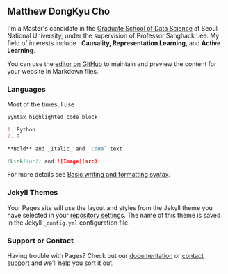 ## Matthew DongKyu Cho

I'm a Master's candidate in the [Graduate School of Data Science](https://gsds.snu.ac.kr/) at Seoul National University, under the supervision of Professor Sanghack Lee. My field of interests include : **Causality, Representation Learning**, and **Active Learning**. 

You can use the [editor on GitHub](https://github.com/umamicode/umamicode.github.io/edit/main/README.md) to maintain and preview the content for your website in Markdown files.



### Languages

Most of the times, I use 

```markdown
Syntax highlighted code block

1. Python
2. R

**Bold** and _Italic_ and `Code` text

[Link](url) and ![Image](src)
```

For more details see [Basic writing and formatting syntax](https://docs.github.com/en/github/writing-on-github/getting-started-with-writing-and-formatting-on-github/basic-writing-and-formatting-syntax).

### Jekyll Themes

Your Pages site will use the layout and styles from the Jekyll theme you have selected in your [repository settings](https://github.com/umamicode/umamicode.github.io/settings/pages). The name of this theme is saved in the Jekyll `_config.yml` configuration file.

### Support or Contact

Having trouble with Pages? Check out our [documentation](https://docs.github.com/categories/github-pages-basics/) or [contact support](https://support.github.com/contact) and we’ll help you sort it out.
